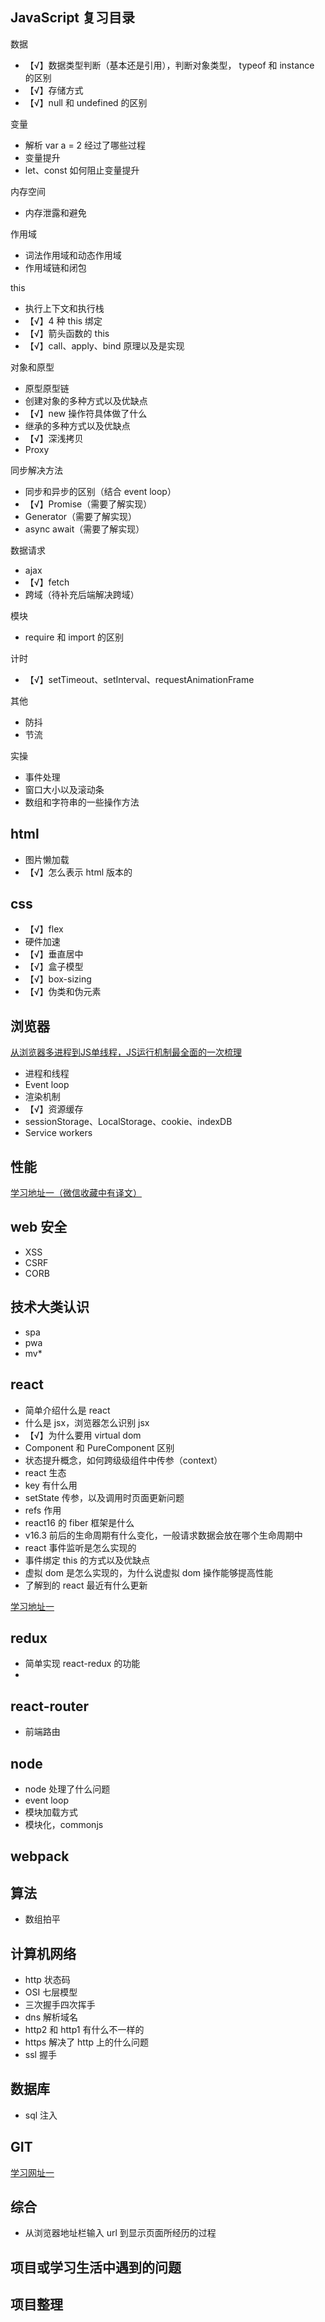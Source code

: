 ## JavaScript 复习目录

数据

- 【√】数据类型判断（基本还是引用），判断对象类型， typeof 和 instance 的区别
- 【√】存储方式
- 【√】null 和 undefined 的区别

变量

- 解析 var a = 2 经过了哪些过程
- 变量提升
- let、const 如何阻止变量提升

内存空间

- 内存泄露和避免

作用域

- 词法作用域和动态作用域
- 作用域链和闭包

this

- 执行上下文和执行栈
- 【√】4 种 this 绑定
- 【√】箭头函数的 this
- 【√】call、apply、bind 原理以及是实现

对象和原型

- 原型原型链
- 创建对象的多种方式以及优缺点
- 【√】new 操作符具体做了什么
- 继承的多种方式以及优缺点
- 【√】深浅拷贝
- Proxy

同步解决方法

- 同步和异步的区别（结合 event loop）
- 【√】Promise（需要了解实现）
- Generator（需要了解实现）
- async await（需要了解实现）

数据请求

- ajax
- 【√】fetch
- 跨域（待补充后端解决跨域）

模块

- require 和 import 的区别

计时

- 【√】setTimeout、setInterval、requestAnimationFrame

其他

- 防抖
- 节流

实操

- 事件处理
- 窗口大小以及滚动条
- 数组和字符串的一些操作方法

## html

- 图片懒加载
- 【√】怎么表示 html 版本的

## css

- 【√】flex
- 硬件加速
- 【√】垂直居中
- 【√】盒子模型
- 【√】box-sizing
- 【√】伪类和伪元素

## 浏览器

[从浏览器多进程到JS单线程，JS运行机制最全面的一次梳理](https://juejin.im/post/5a6547d0f265da3e283a1df7)

- 进程和线程
- Event loop
- 渲染机制
- 【√】资源缓存
- sessionStorage、LocalStorage、cookie、indexDB
- Service workers

## 性能



[学习地址一（微信收藏中有译文）](https://dev.to/goenning/how-we-reduced-our-initial-jscss-size-by-67-3ac0)

## web 安全

- XSS
- CSRF
- CORB

## 技术大类认识

- spa
- pwa
- mv*

## react

- 简单介绍什么是 react
- 什么是 jsx，浏览器怎么识别 jsx
- 【√】为什么要用 virtual dom
- Component 和 PureComponent 区别
- 状态提升概念，如何跨级级组件中传参（context）
- react 生态
- key 有什么用
- setState 传参，以及调用时页面更新问题
- refs 作用
- react16 的 fiber 框架是什么
- v16.3 前后的生命周期有什么变化，一般请求数据会放在哪个生命周期中
- react 事件监听是怎么实现的
- 事件绑定 this 的方式以及优缺点
- 虚拟 dom 是怎么实现的，为什么说虚拟 dom 操作能够提高性能
- 了解到的 react 最近有什么更新

[学习地址一](https://juejin.im/post/5bca74cfe51d450e9163351b)

## redux

- 简单实现 react-redux 的功能
- 

## react-router

- 前端路由

## node

- node 处理了什么问题
- event loop
- 模块加载方式 
- 模块化，commonjs

## webpack

## 算法

- 数组拍平

## 计算机网络

- http 状态码
- OSI 七层模型
- 三次握手四次挥手
- dns 解析域名
- http2 和 http1 有什么不一样的
- https 解决了 http 上的什么问题
- ssl 握手

## 数据库

- sql 注入

## GIT

[学习网址一](https://learngitbranching.js.org/)

## 综合

- 从浏览器地址栏输入 url 到显示页面所经历的过程

## 项目或学习生活中遇到的问题



## 项目整理



